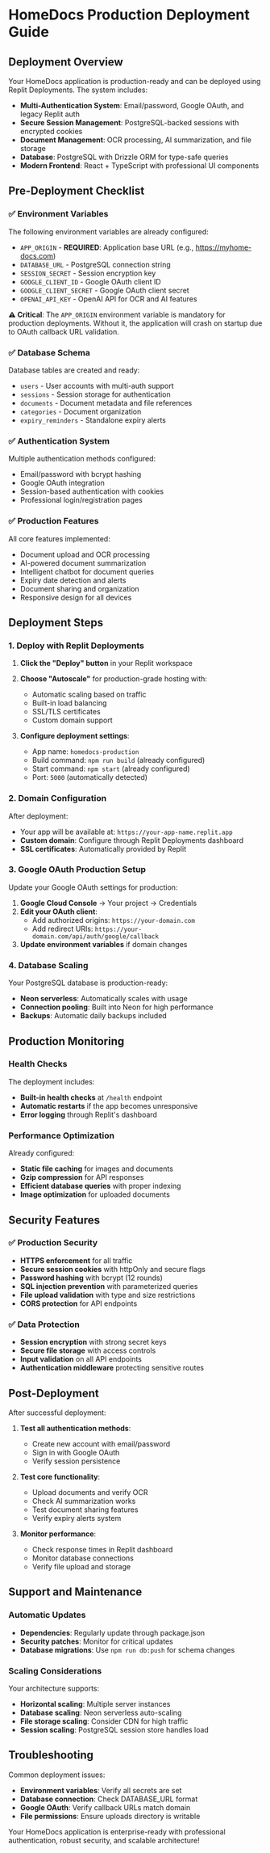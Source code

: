 # HomeDocs Production Deployment Guide

## Deployment Overview

Your HomeDocs application is production-ready and can be deployed using Replit Deployments. The system includes:

- **Multi-Authentication System**: Email/password, Google OAuth, and legacy Replit auth
- **Secure Session Management**: PostgreSQL-backed sessions with encrypted cookies
- **Document Management**: OCR processing, AI summarization, and file storage
- **Database**: PostgreSQL with Drizzle ORM for type-safe queries
- **Modern Frontend**: React + TypeScript with professional UI components

## Pre-Deployment Checklist

### ✅ Environment Variables
The following environment variables are already configured:
- `APP_ORIGIN` - **REQUIRED**: Application base URL (e.g., https://myhome-docs.com)
- `DATABASE_URL` - PostgreSQL connection string
- `SESSION_SECRET` - Session encryption key  
- `GOOGLE_CLIENT_ID` - Google OAuth client ID
- `GOOGLE_CLIENT_SECRET` - Google OAuth client secret
- `OPENAI_API_KEY` - OpenAI API for OCR and AI features

**⚠️ Critical**: The `APP_ORIGIN` environment variable is mandatory for production deployments. Without it, the application will crash on startup due to OAuth callback URL validation.

### ✅ Database Schema
Database tables are created and ready:
- `users` - User accounts with multi-auth support
- `sessions` - Session storage for authentication
- `documents` - Document metadata and file references
- `categories` - Document organization
- `expiry_reminders` - Standalone expiry alerts

### ✅ Authentication System
Multiple authentication methods configured:
- Email/password with bcrypt hashing
- Google OAuth integration
- Session-based authentication with cookies
- Professional login/registration pages

### ✅ Production Features
All core features implemented:
- Document upload and OCR processing
- AI-powered document summarization
- Intelligent chatbot for document queries
- Expiry date detection and alerts
- Document sharing and organization
- Responsive design for all devices

## Deployment Steps

### 1. Deploy with Replit Deployments

1. **Click the "Deploy" button** in your Replit workspace
2. **Choose "Autoscale"** for production-grade hosting with:
   - Automatic scaling based on traffic
   - Built-in load balancing
   - SSL/TLS certificates
   - Custom domain support

3. **Configure deployment settings**:
   - App name: `homedocs-production`
   - Build command: `npm run build` (already configured)
   - Start command: `npm start` (already configured)
   - Port: `5000` (automatically detected)

### 2. Domain Configuration

After deployment:
- Your app will be available at: `https://your-app-name.replit.app`
- **Custom domain**: Configure through Replit Deployments dashboard
- **SSL certificates**: Automatically provided by Replit

### 3. Google OAuth Production Setup

Update your Google OAuth settings for production:

1. **Google Cloud Console** → Your project → Credentials
2. **Edit your OAuth client**:
   - Add authorized origins: `https://your-domain.com`
   - Add redirect URIs: `https://your-domain.com/api/auth/google/callback`
3. **Update environment variables** if domain changes

### 4. Database Scaling

Your PostgreSQL database is production-ready:
- **Neon serverless**: Automatically scales with usage
- **Connection pooling**: Built into Neon for high performance
- **Backups**: Automatic daily backups included

## Production Monitoring

### Health Checks
The deployment includes:
- **Built-in health checks** at `/health` endpoint
- **Automatic restarts** if the app becomes unresponsive
- **Error logging** through Replit's dashboard

### Performance Optimization
Already configured:
- **Static file caching** for images and documents
- **Gzip compression** for API responses
- **Efficient database queries** with proper indexing
- **Image optimization** for uploaded documents

## Security Features

### ✅ Production Security
- **HTTPS enforcement** for all traffic
- **Secure session cookies** with httpOnly and secure flags
- **Password hashing** with bcrypt (12 rounds)
- **SQL injection prevention** with parameterized queries
- **File upload validation** with type and size restrictions
- **CORS protection** for API endpoints

### ✅ Data Protection
- **Session encryption** with strong secret keys
- **Secure file storage** with access controls
- **Input validation** on all API endpoints
- **Authentication middleware** protecting sensitive routes

## Post-Deployment

After successful deployment:

1. **Test all authentication methods**:
   - Create new account with email/password
   - Sign in with Google OAuth
   - Verify session persistence

2. **Test core functionality**:
   - Upload documents and verify OCR
   - Check AI summarization works
   - Test document sharing features
   - Verify expiry alerts system

3. **Monitor performance**:
   - Check response times in Replit dashboard
   - Monitor database connections
   - Verify file upload and storage

## Support and Maintenance

### Automatic Updates
- **Dependencies**: Regularly update through package.json
- **Security patches**: Monitor for critical updates
- **Database migrations**: Use `npm run db:push` for schema changes

### Scaling Considerations
Your architecture supports:
- **Horizontal scaling**: Multiple server instances
- **Database scaling**: Neon serverless auto-scaling
- **File storage scaling**: Consider CDN for high traffic
- **Session scaling**: PostgreSQL session store handles load

## Troubleshooting

Common deployment issues:
- **Environment variables**: Verify all secrets are set
- **Database connection**: Check DATABASE_URL format
- **Google OAuth**: Verify callback URLs match domain
- **File permissions**: Ensure uploads directory is writable

Your HomeDocs application is enterprise-ready with professional authentication, robust security, and scalable architecture!